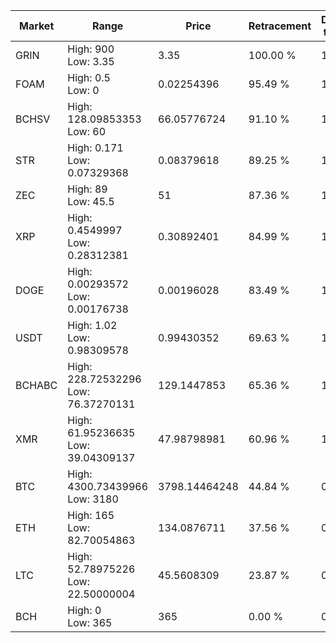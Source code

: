 | Market | Range | Price| Retracement | Doubles to 50% |
| --- | --- | --- | --- | --- |
| GRIN | High: 900<br />Low: 3.35 | 3.35 | 100.00 % | 134.83 |
| FOAM | High: 0.5<br />Low: 0 | 0.02254396 | 95.49 % | 11.09 |
| BCHSV | High: 128.09853353<br />Low: 60 | 66.05776724 | 91.10 % | 1.42 |
| STR | High: 0.171<br />Low: 0.07329368 | 0.08379618 | 89.25 % | 1.46 |
| ZEC | High: 89<br />Low: 45.5 | 51 | 87.36 % | 1.32 |
| XRP | High: 0.4549997<br />Low: 0.28312381 | 0.30892401 | 84.99 % | 1.19 |
| DOGE | High: 0.00293572<br />Low: 0.00176738 | 0.00196028 | 83.49 % | 1.20 |
| USDT | High: 1.02<br />Low: 0.98309578 | 0.99430352 | 69.63 % | 1.01 |
| BCHABC | High: 228.72532296<br />Low: 76.37270131 | 129.1447853 | 65.36 % | 1.18 |
| XMR | High: 61.95236635<br />Low: 39.04309137 | 47.98798981 | 60.96 % | 1.05 |
| BTC | High: 4300.73439966<br />Low: 3180 | 3798.14464248 | 44.84 % | 0.00 |
| ETH | High: 165<br />Low: 82.70054863 | 134.0876711 | 37.56 % | 0.00 |
| LTC | High: 52.78975226<br />Low: 22.50000004 | 45.5608309 | 23.87 % | 0.00 |
| BCH | High: 0<br />Low: 365 | 365 | 0.00 % | 0.00 |
